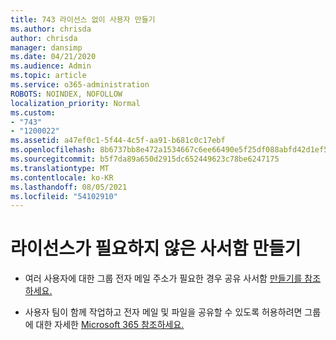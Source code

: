 ```yaml
---
title: 743 라이선스 없이 사용자 만들기
ms.author: chrisda
author: chrisda
manager: dansimp
ms.date: 04/21/2020
ms.audience: Admin
ms.topic: article
ms.service: o365-administration
ROBOTS: NOINDEX, NOFOLLOW
localization_priority: Normal
ms.custom:
- "743"
- "1200022"
ms.assetid: a47ef0c1-5f44-4c5f-aa91-b681c0c17ebf
ms.openlocfilehash: 8b6737bb8e472a1534667c6ee66490e5f25df088abfd42d1ef5c13a28984be67
ms.sourcegitcommit: b5f7da89a650d2915dc652449623c78be6247175
ms.translationtype: MT
ms.contentlocale: ko-KR
ms.lasthandoff: 08/05/2021
ms.locfileid: "54102910"
---
```

# <a name="create-mailboxes-that-dont-require-licenses"></a>라이선스가 필요하지 않은 사서함 만들기

- 여러 사용자에 대한 그룹 전자 메일 주소가 필요한 경우 공유 사서함 [만들기를 참조하세요.](https://docs.microsoft.com/microsoft-365/admin/email/create-a-shared-mailbox)

- 사용자 팀이 함께 작업하고 전자 메일 및 파일을 공유할 수 있도록 허용하려면 그룹 에 대한 자세한 [Microsoft 365 참조하세요.](https://support.office.com/article/b565caa1-5c40-40ef-9915-60fdb2d97fa2)
